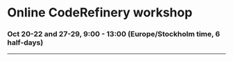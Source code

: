 # Online CodeRefinery workshop

### Oct 20-22 and 27-29, 9:00 - 13:00 (Europe/Stockholm time, 6 half-days)

---
